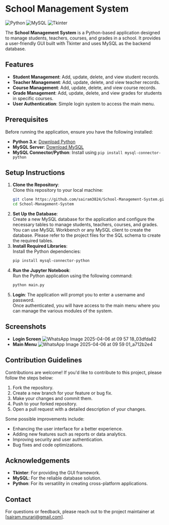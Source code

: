 # School Management System

![Python](https://img.shields.io/badge/Python-3.x-blue)
![MySQL](https://img.shields.io/badge/MySQL-8.0-orange)
![Tkinter](https://img.shields.io/badge/Tkinter-GUI-green)

The **School Management System** is a Python-based application designed to manage students, teachers, courses, and grades in a school. It provides a user-friendly GUI built with Tkinter and uses MySQL as the backend database.

## Features

- **Student Management**: Add, update, delete, and view student records.
- **Teacher Management**: Add, update, delete, and view teacher records.
- **Course Management**: Add, update, delete, and view course records.
- **Grade Management**: Add, update, delete, and view grades for students in specific courses.
- **User Authentication**: Simple login system to access the main menu.

## Prerequisites

Before running the application, ensure you have the following installed:

- **Python 3.x**: [Download Python](https://www.python.org/downloads/)
- **MySQL Server**: [Download MySQL](https://dev.mysql.com/downloads/mysql/)
- **MySQL Connector/Python**: Install using `pip install mysql-connector-python`

## Setup Instructions

1. **Clone the Repository**:</br>
   Clone this repository to your local machine:
   ```bash
   git clone https://github.com/sairam3824/School-Management-System.git
   cd School-Management-System
2. **Set Up the Database**:</br>
   Create a new MySQL database for the application and configure the necessary tables to manage students, teachers, courses, and grades.</br>
   You can use MySQL Workbench or any MySQL client to create the database. Please refer to the project files for the SQL schema to create the required tables.
3. **Install Required Libraries**:</br>
   Install the Python dependencies:
   ```bash
   pip install mysql-connector-python
4. **Run the Jupyter Notebook**:</br>
   Run the Python application using the following command:
   ```bash
   python main.py
   ```
5. **Login**:
   The application will prompt you to enter a username and password.</br>
   Once authenticated, you will have access to the main menu where you can manage the various modules of the system.

## Screenshots
- **Login Screen**
  ![WhatsApp Image 2025-04-06 at 09 57 18_03dfda82](https://github.com/user-attachments/assets/edc253a2-1488-4629-b82d-50c30c2237ff)
- **Main Menu**
  ![WhatsApp Image 2025-04-06 at 09 59 01_a712b2e4](https://github.com/user-attachments/assets/df5a6e1a-0e01-4ca1-a960-f3e22db4de83)

## Contribution Guidelines
Contributions are welcome! If you'd like to contribute to this project, please follow the steps below:

1. Fork the repository.
2. Create a new branch for your feature or bug fix.
3. Make your changes and commit them.
4. Push to your forked repository.
5. Open a pull request with a detailed description of your changes.

Some possible improvements include:

- Enhancing the user interface for a better experience.
- Adding new features such as reports or data analytics.
- Improving security and user authentication.
- Bug fixes and code optimizations.

## Acknowledgements
- **Tkinter**: For providing the GUI framework.
- **MySQL**: For the reliable database solution.
- **Python**: For its versatility in creating cross-platform applications.

## Contact
For questions or feedback, please reach out to the project maintainer at [sairam.murari@gmail.com].

